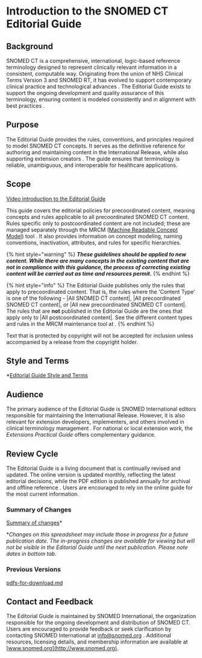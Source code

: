 # Introduction to the SNOMED CT Editorial Guide

## Background

SNOMED CT is a comprehensive, international, logic-based reference terminology designed to represent clinically relevant information in a consistent, computable way. Originating from the union of NHS Clinical Terms Version 3 and SNOMED RT, it has evolved to support contemporary clinical practice and technological advances . The Editorial Guide exists to support the ongoing development and quality assurance of this terminology, ensuring content is modeled consistently and in alignment with best practices .

## Purpose

The Editorial Guide provides the rules, conventions, and principles required to model SNOMED CT concepts. It serves as the definitive reference for authoring and maintaining content in the International Release, while also supporting extension creators . The guide ensures that terminology is reliable, unambiguous, and interoperable for healthcare applications.

## Scope

[Video introduction to the Editorial Guide](https://drive.google.com/file/d/1OuQixcCCM1N-BuKxTH6LDfvggTB1NJM7/view?usp=sharing)

This guide covers the editorial policies for precoordinated content, meaning concepts and rules applicable to all precoordinated SNOMED CT content. Rules specific only to postcoordinated content are not included; these are managed separately through the MRCM ([Machine Readable Concept Model](https://browser.ihtsdotools.org/mrcm)) tool . It also provides information on concept modeling, naming conventions, inactivation, attributes, and rules for specific hierarchies.

{% hint style="warning" %}
_**These guidelines should be applied to new content. While there are many concepts in the existing content that are not in compliance with this guidance, the process of correcting existing content will be carried out as time and resources permit.**_
{% endhint %}

{% hint style="info" %}
The Editorial Guide publishes only the rules that apply to precoordinated content. That is, the rules where the 'Content Type' is one of the following - |All SNOMED CT content|, |All precoordinated SNOMED CT content|, or |All new precoordinated SNOMED CT content|. The rules that are **not** published in the Editorial Guide are the ones that apply only to |All postcoordinated content|. See the different content types and rules in the MRCM maintenance tool at .
{% endhint %}

Text that is protected by copyright will not be accepted for inclusion unless accompanied by a release from the copyright holder.

## Style and Terms

\*[Editorial Guide Style and Terms](../editorial-guide-style-and-terms.md)

## Audience

The primary audience of the Editorial Guide is SNOMED International editors responsible for maintaining the International Release. However, it is also relevant for extension developers, implementers, and others involved in clinical terminology management . For national or local extension work, the _Extensions Practical Guide_ offers complementary guidance.

## Review Cycle

The Editorial Guide is a living document that is continually revised and updated. The online version is updated monthly, reflecting the latest editorial decisions, while the PDF edition is published annually for archival and offline reference . Users are encouraged to rely on the online guide for the most current information.

### Summary of Changes

[Summary of changes](https://docs.google.com/spreadsheets/d/1xHZNeNQwkCcUPaZGEl28GFGv_WMTHZoeHeAV5cSjOFU/)\*

\*_Changes on this spreadsheet may include those in progress for a future publication date. The in-progress changes are available for viewing but will not be visible in the Editorial Guide until the next publication. Please note dates in bottom tab._

### Previous Versions

[pdfs-for-download.md](../pdfs-for-download.md "mention")

## Contact and Feedback

The Editorial Guide is maintained by SNOMED International, the organization responsible for the ongoing development and distribution of SNOMED CT. Users are encouraged to provide feedback or seek clarification by contacting SNOMED International at [info@snomed.org](mailto:info@snomed.org) . Additional resources, licensing details, and membership information are available at [www.snomed.org](http://www.snomed.org).



